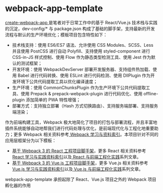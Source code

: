# webpack-app-template

[ create-webpack-app ](https://github.com/wxyyxc1992/create-webpack-app)是笔者对于日常工作中的基于 React/Vue.js 技术栈与实践的沉淀，dev-config/\* 与 package.json 构成了基础的脚手架，支持最新的开发流程与默认的生产环境优化；模板项目包含特性如下：

* 技术栈支持：使用 ES6/ES7 语法、允许使用 CSS Modules、SCSS、Less 并且使用 PostCSS 进行自动 Polyfill、支持使用 styled-component 进行 CSS-in-JS 样式控制、使用 Flow 作为静态类型检测工具、使用 Jest 作为默认的测试框架；
* 开发环境：使用 WebpackDevServer 部署开发服务器、支持组件热加载、使用 Babel 进行代码转换、使用 ESLint 进行代码检测、使用 DllPlugin 作为开发环境下公共代码提取工具以优化编译速度；
* 生产环境：使用 CommonChunksPlugin 作为生产环境下公共代码提取工具、使用 Prepack & prepack-webpack-plugin 进行代码优化、使用 offline-plugin 添加简单的 PWA 特性增强；
* 部署方式：支持独立部署（Hash 方式切换路由）、支持服务端部署、支持服务端渲染；

作为前端构建工具，Webpack 极大地简化了项目的打包与部署流程，并且丰富地插件系统能够自动地帮我们进行代码处理与优化，是前端现代化与工程化地重要助力；更多 Webpack 相关资料参考[ Webpack 学习与资料索引](https://parg.co/bVs)。本项目针对不同的应用层框架分为以下模板：

* [基于 Webpack 3 的 React 工程项目脚手架](https://github.com/wxyyxc1992/create-webpack-app/tree/master/react)，更多 React 相关资料参考[ React 学习与实践资料索引](https://parg.co/bM1)以及[ React 与前端工程化实践](https://parg.co/bIn)系列文章。
* [基于 Webpack 3 的 Vue.js 工程项目脚手架](https://github.com/wxyyxc1992/create-webpack-app/tree/master/vue)，更多 Vue.js 相关资料参考[ Vue.js 学习与实践资料索引](https://parg.co/byL)以及[ Vue.js 与前端工程化实践](https://parg.co/bau)系列文章。

webpack-app-template 承担起除了 React、Vue.js 项目之外的 Webpack 项目孵化器的作用
